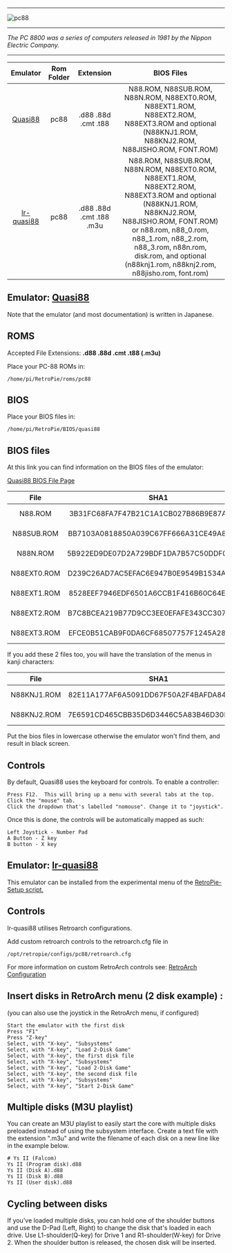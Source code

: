 ***
![pc88](https://user-images.githubusercontent.com/22881403/28556421-e25cde4e-70cb-11e7-9d82-39143d32bf2c.png)
***
_The PC 8800 was a series of computers released in 1981 by the Nippon Electric Company._
***

| Emulator | Rom Folder | Extension | BIOS Files |
| :---: | :---: | :---: | :---: |
| [Quasi88](https://www.eonet.ne.jp/~showtime/quasi88/) | pc88  | .d88 .88d .cmt .t88 | N88.ROM, N88SUB.ROM, N88N.ROM, N88EXT0.ROM, N88EXT1.ROM, N88EXT2.ROM, N88EXT3.ROM and optional (N88KNJ1.ROM, N88KNJ2.ROM, N88JISHO.ROM, FONT.ROM) |
| [lr-quasi88](https://github.com/libretro/quasi88-libretro) | pc88 | .d88 .88d .cmt .t88 .m3u | N88.ROM, N88SUB.ROM, N88N.ROM, N88EXT0.ROM, N88EXT1.ROM, N88EXT2.ROM, N88EXT3.ROM and optional (N88KNJ1.ROM, N88KNJ2.ROM, N88JISHO.ROM, FONT.ROM) or n88.rom, n88_0.rom, n88_1.rom, n88_2.rom, n88_3.rom, n88n.rom, disk.rom, and optional (n88knj1.rom, n88knj2.rom, n88jisho.rom, font.rom) |

## Emulator: [Quasi88](https://www.eonet.ne.jp/~showtime/quasi88/)
Note that the emulator (and most documentation) is written in Japanese.

## ROMS

Accepted File Extensions: **.d88 .88d .cmt .t88 (.m3u)** 

Place your PC-88 ROMs in:
```
/home/pi/RetroPie/roms/pc88
```

## BIOS

Place your BIOS files in:
```
/home/pi/RetroPie/BIOS/quasi88
```

## BIOS files

At this link you can find information on the BIOS files of the emulator:

[Quasi88 BIOS File Page](https://translate.google.com/translate?sl=auto&tl=en&js=y&prev=_t&hl=it&ie=UTF-8&u=https%3A%2F%2Fwww.eonet.ne.jp%2F~showtime%2Fquasi88%2Fmemo%2From.html&edit-text=)

| File | SHA1 | CRC32 | Size |
| :--: | :--: | :--: | :--: |
| N88.ROM | 3B31FC68FA7F47B21C1A1CB027B86B9E87AFBFFF | A0FC0473 | 32 KB |
| N88SUB.ROM | BB7103A0818850A039C67FF666A31CE49A8D516F | 2158D307 | 2 KB |
| N88N.ROM | 5B922ED9DE07D2A729BDF1DA7B57C50DDF08809A | 27E1857D | 32 KB |
| N88EXT0.ROM | D239C26AD7AC5EFAC6E947B0E9549B1534AA970D | 710A63EC | 8 KB |
| N88EXT1.ROM | 8528EEF7946EDF6501A6CCB1F416B60C64EFAC7C | C0BD2AA6 | 8 KB |
| N88EXT2.ROM | B7C8BCEA219B77D9CC3EE0EFAFE343CC307425D1 | AF2B6EFA | 8 KB |
| N88EXT3.ROM | EFCE0B51CAB9F0DA6CF68507757F1245A2867A72 | 7713C519 | 8 KB |

If you add these 2 files too, you will have the translation of the menus in kanji characters:

| File | SHA1 | CRC32 | Size |
| :--: | :--: | :--: | :--: |
| N88KNJ1.ROM | 82E11A177AF6A5091DD67F50A2F4BAFDA84D6556 | 6178BD43 | 128 KB |
| N88KNJ2.ROM | 7E6591CD465CBB35D6D3446C5A83B46D30FAFE95 | 154803CC | 128 KB |

Put the bios files in lowercase otherwise the emulator won't find them, and result in black screen.

## Controls
By default, Quasi88 uses the keyboard for controls.  To enable a controller:

```
Press F12.  This will bring up a menu with several tabs at the top.
Click the "mouse" tab.
Click the dropdown that's labelled "nomouse". Change it to "joystick".
```

Once this is done, the controls will be automatically mapped as such:
```
Left Joystick - Number Pad
A Button - Z key
B button - X key
```

## Emulator: [lr-quasi88](https://github.com/libretro/quasi88-libretro)
This emulator can be installed from the experimental menu of the [RetroPie-Setup script.](Updating-RetroPie#using-the-retropie-setup-script)

## Controls
lr-quasi88 utilises Retroarch configurations.

Add custom retroarch controls to the retroarch.cfg file in
```shell
/opt/retropie/configs/pc88/retroarch.cfg
```
For more information on custom RetroArch controls see: [RetroArch Configuration](RetroArch-Configuration)

## Insert disks in RetroArch menu (2 disk example) :
(you can also use the joystick in the RetroArch menu, if configured)
```
Start the emulator with the first disk
Press "F1"
Press "Z-key"
Select, with "X-key", "Subsystems"
Select, with "X-key", "Load 2-Disk Game"
Select, with "X-key", the first disk file
Select, with "X-key", "Subsystems"
Select, with "X-key", "Load 2-Disk Game"
Select, with "X-key", the second disk file
Select, with "X-key", "Subsystems"
Select, with "X-key", "Start 2-Disk Game"
```

## Multiple disks (M3U playlist)
You can create an M3U playlist to easily start the core with multiple disks preloaded instead of using the subsystem interface. Create a text file with the extension ".m3u" and write the filename of each disk on a new line like in the example below.
```
# Ys II (Falcom)
Ys II (Program disk).d88
Ys II (Disk A).d88
Ys II (Disk B).d88
Ys II (User disk).d88
```

## Cycling between disks
If you've loaded multiple disks, you can hold one of the shoulder buttons and use the D-Pad (Left, Right) to change the disk that's loaded in each drive. 
Use L1-shoulder(Q-key) for Drive 1 and R1-shoulder(W-key) for Drive 2. 
When the shoulder button is released, the chosen disk will be inserted.
